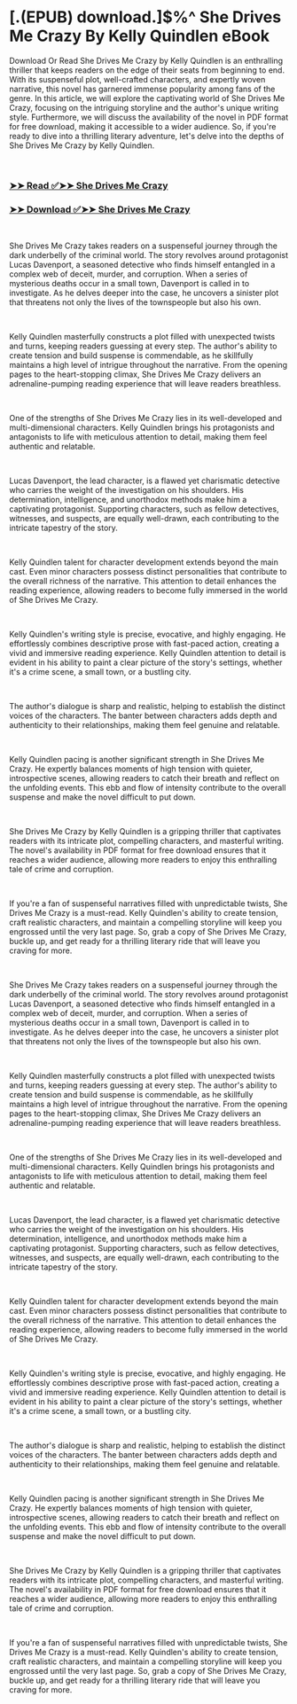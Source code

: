# [.(EPUB) download.]$%^ She Drives Me Crazy By Kelly Quindlen eBook

<p>Download Or Read She Drives Me Crazy by Kelly Quindlen is an enthralling thriller that keeps readers on the edge of their seats from beginning to end. With its suspenseful plot, well-crafted characters, and expertly woven narrative, this novel has garnered immense popularity among fans of the genre. In this article, we will explore the captivating world of She Drives Me Crazy, focusing on the intriguing storyline and the author's unique writing style. Furthermore, we will discuss the availability of the novel in PDF format for free download, making it accessible to a wider audience. So, if you're ready to dive into a thrilling literary adventure, let's delve into the depths of She Drives Me Crazy by Kelly Quindlen.</p>
<p>&nbsp;</p>

### [➤➤ Read ✅➤➤ She Drives Me Crazy](https://pdf2worldwide.blogspot.com/id/52516406)

### [➤➤ Download ✅➤➤ She Drives Me Crazy](https://pdf2worldwide.blogspot.com/id/52516406)

<p>&nbsp;</p>
<p>She Drives Me Crazy takes readers on a suspenseful journey through the dark underbelly of the criminal world. The story revolves around protagonist Lucas Davenport, a seasoned detective who finds himself entangled in a complex web of deceit, murder, and corruption. When a series of mysterious deaths occur in a small town, Davenport is called in to investigate. As he delves deeper into the case, he uncovers a sinister plot that threatens not only the lives of the townspeople but also his own.</p>
<p>&nbsp;</p>
<p>Kelly Quindlen masterfully constructs a plot filled with unexpected twists and turns, keeping readers guessing at every step. The author's ability to create tension and build suspense is commendable, as he skillfully maintains a high level of intrigue throughout the narrative. From the opening pages to the heart-stopping climax, She Drives Me Crazy delivers an adrenaline-pumping reading experience that will leave readers breathless.</p>
<p>&nbsp;</p>
<p>One of the strengths of She Drives Me Crazy lies in its well-developed and multi-dimensional characters. Kelly Quindlen brings his protagonists and antagonists to life with meticulous attention to detail, making them feel authentic and relatable.</p>
<p>&nbsp;</p>
<p>Lucas Davenport, the lead character, is a flawed yet charismatic detective who carries the weight of the investigation on his shoulders. His determination, intelligence, and unorthodox methods make him a captivating protagonist. Supporting characters, such as fellow detectives, witnesses, and suspects, are equally well-drawn, each contributing to the intricate tapestry of the story.</p>
<p>&nbsp;</p>
<p>Kelly Quindlen talent for character development extends beyond the main cast. Even minor characters possess distinct personalities that contribute to the overall richness of the narrative. This attention to detail enhances the reading experience, allowing readers to become fully immersed in the world of She Drives Me Crazy.</p>
<p>&nbsp;</p>
<p>Kelly Quindlen's writing style is precise, evocative, and highly engaging. He effortlessly combines descriptive prose with fast-paced action, creating a vivid and immersive reading experience. Kelly Quindlen attention to detail is evident in his ability to paint a clear picture of the story's settings, whether it's a crime scene, a small town, or a bustling city.</p>
<p>&nbsp;</p>
<p>The author's dialogue is sharp and realistic, helping to establish the distinct voices of the characters. The banter between characters adds depth and authenticity to their relationships, making them feel genuine and relatable.</p>
<p>&nbsp;</p>
<p>Kelly Quindlen pacing is another significant strength in She Drives Me Crazy. He expertly balances moments of high tension with quieter, introspective scenes, allowing readers to catch their breath and reflect on the unfolding events. This ebb and flow of intensity contribute to the overall suspense and make the novel difficult to put down.</p>
<p>&nbsp;</p>
<p>She Drives Me Crazy by Kelly Quindlen is a gripping thriller that captivates readers with its intricate plot, compelling characters, and masterful writing. The novel's availability in PDF format for free download ensures that it reaches a wider audience, allowing more readers to enjoy this enthralling tale of crime and corruption.</p>
<p>&nbsp;</p>
<p>If you're a fan of suspenseful narratives filled with unpredictable twists, She Drives Me Crazy is a must-read. Kelly Quindlen's ability to create tension, craft realistic characters, and maintain a compelling storyline will keep you engrossed until the very last page. So, grab a copy of She Drives Me Crazy, buckle up, and get ready for a thrilling literary ride that will leave you craving for more.</p>
<p>&nbsp;</p>
<p>She Drives Me Crazy takes readers on a suspenseful journey through the dark underbelly of the criminal world. The story revolves around protagonist Lucas Davenport, a seasoned detective who finds himself entangled in a complex web of deceit, murder, and corruption. When a series of mysterious deaths occur in a small town, Davenport is called in to investigate. As he delves deeper into the case, he uncovers a sinister plot that threatens not only the lives of the townspeople but also his own.</p>
<p>&nbsp;</p>
<p>Kelly Quindlen masterfully constructs a plot filled with unexpected twists and turns, keeping readers guessing at every step. The author's ability to create tension and build suspense is commendable, as he skillfully maintains a high level of intrigue throughout the narrative. From the opening pages to the heart-stopping climax, She Drives Me Crazy delivers an adrenaline-pumping reading experience that will leave readers breathless.</p>
<p>&nbsp;</p>
<p>One of the strengths of She Drives Me Crazy lies in its well-developed and multi-dimensional characters. Kelly Quindlen brings his protagonists and antagonists to life with meticulous attention to detail, making them feel authentic and relatable.</p>
<p>&nbsp;</p>
<p>Lucas Davenport, the lead character, is a flawed yet charismatic detective who carries the weight of the investigation on his shoulders. His determination, intelligence, and unorthodox methods make him a captivating protagonist. Supporting characters, such as fellow detectives, witnesses, and suspects, are equally well-drawn, each contributing to the intricate tapestry of the story.</p>
<p>&nbsp;</p>
<p>Kelly Quindlen talent for character development extends beyond the main cast. Even minor characters possess distinct personalities that contribute to the overall richness of the narrative. This attention to detail enhances the reading experience, allowing readers to become fully immersed in the world of She Drives Me Crazy.</p>
<p>&nbsp;</p>
<p>Kelly Quindlen's writing style is precise, evocative, and highly engaging. He effortlessly combines descriptive prose with fast-paced action, creating a vivid and immersive reading experience. Kelly Quindlen attention to detail is evident in his ability to paint a clear picture of the story's settings, whether it's a crime scene, a small town, or a bustling city.</p>
<p>&nbsp;</p>
<p>The author's dialogue is sharp and realistic, helping to establish the distinct voices of the characters. The banter between characters adds depth and authenticity to their relationships, making them feel genuine and relatable.</p>
<p>&nbsp;</p>
<p>Kelly Quindlen pacing is another significant strength in She Drives Me Crazy. He expertly balances moments of high tension with quieter, introspective scenes, allowing readers to catch their breath and reflect on the unfolding events. This ebb and flow of intensity contribute to the overall suspense and make the novel difficult to put down.</p>
<p>&nbsp;</p>
<p>She Drives Me Crazy by Kelly Quindlen is a gripping thriller that captivates readers with its intricate plot, compelling characters, and masterful writing. The novel's availability in PDF format for free download ensures that it reaches a wider audience, allowing more readers to enjoy this enthralling tale of crime and corruption.</p>
<p>&nbsp;</p>
<p>If you're a fan of suspenseful narratives filled with unpredictable twists, She Drives Me Crazy is a must-read. Kelly Quindlen's ability to create tension, craft realistic characters, and maintain a compelling storyline will keep you engrossed until the very last page. So, grab a copy of She Drives Me Crazy, buckle up, and get ready for a thrilling literary ride that will leave you craving for more.</p>
<p>&nbsp;</p>
